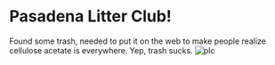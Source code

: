 # Pasadena Litter Club!

Found some trash, needed to put it on the web to make people realize cellulose acetate is everywhere.
Yep, trash sucks.
![plc](https://user-images.githubusercontent.com/1978450/123511302-5e61a380-d635-11eb-86ea-c4744a3fe2a4.png)
